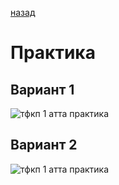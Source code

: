 [назад](tfkp.md)

# Практика

## Вариант 1
![тфкп 1 атта практика](https://github.com/user-attachments/assets/f677a579-397c-42cd-972a-20e283a154e6)


## Вариант 2
![тфкп 1 атта практика](https://github.com/user-attachments/assets/6ccf7ed6-bb69-4b35-b876-790f4121ad49)
